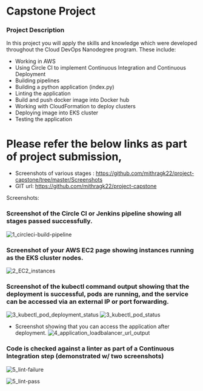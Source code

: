 # Capstone Project

### Project Description
In this project you will apply the skills and knowledge which were developed throughout the Cloud DevOps Nanodegree program. These include:

- Working in AWS
- Using Circle CI to implement Continuous Integration and Continuous Deployment
- Building pipelines
- Building a python application (index.py)
- Linting the application
- Build and push docker image into Docker hub
- Working with CloudFormation to deploy clusters
- Deploying image into EKS cluster
- Testing the application

# Please refer the below links as part of project submission,
- Screenshots of various stages : https://github.com/mithragk22/project-capstone/tree/master/Screenshots
- GIT url: https://github.com/mithragk22/project-capstone

Screenshots:

### Screenshot of the Circle CI or Jenkins pipeline showing all stages passed successfully.

![1_circleci-build-pipeline](https://user-images.githubusercontent.com/123443028/223716692-fae92a8a-f83d-4418-8158-8ac836f12845.PNG)

### Screenshot of your AWS EC2 page showing instances running as the EKS cluster nodes.

![2_EC2_instances](https://user-images.githubusercontent.com/123443028/223716914-43c5dae2-6ceb-44cc-b238-10082c4ebe5a.PNG)

### Screenshot of the kubectl command output showing that the deployment is successful, pods are running, and the service can be accessed via an external IP or port forwarding.

![3_kubectl_pod_deployment_status](https://user-images.githubusercontent.com/123443028/223717052-31d187ba-6f98-4ea4-acd7-6b6e32d534de.PNG)
![3_kubectl_pod_status](https://user-images.githubusercontent.com/123443028/223717073-a0722e45-b416-4778-a3e5-c5a4aeb303b5.PNG)

- Screenshot showing that you can access the application after deployment.
![4_application_loadbalancer_url_output](https://user-images.githubusercontent.com/123443028/223717155-59176195-734e-4553-964d-6152a7a72d38.PNG)

### Code is checked against a linter as part of a Continuous Integration step (demonstrated w/ two screenshots)

![5_lint-failure](https://user-images.githubusercontent.com/123443028/223717568-e305dc6f-dc4f-4634-872b-b6513c174a95.PNG)

![5_lint-pass](https://user-images.githubusercontent.com/123443028/223717279-b2e54724-c958-4a01-8557-2f5ce75b2567.PNG)




